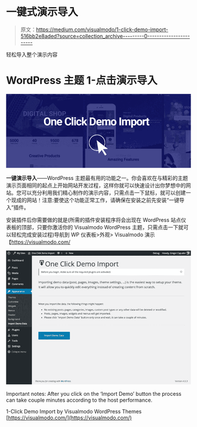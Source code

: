 # 一键式演示导入

> 原文：<https://medium.com/visualmodo/1-click-demo-import-516bb2e8aded?source=collection_archive---------0----------------------->

轻松导入整个演示内容

# WordPress 主题 1-点击演示导入

![](img/bf83db7483bc8d18d723a119af259c76.png)

**一键演示导入**——WordPress 主题最有用的功能之一。你会喜欢在与精彩的主题演示页面相同的起点上开始网站开发过程，这样你就可以快速设计出你梦想中的网站。您可以充分利用我们精心制作的演示内容，只需点击一下鼠标，就可以创建一个现成的网站！注意:要使这个功能正常工作，请确保在安装之前先安装“一键导入”插件。

安装插件后你需要做的就是(所需的插件安装程序将会出现在 WordPress 站点仪表板的顶部，只要你激活你的 Visualmodo WordPress 主题，只需点击一下就可以轻松完成安装过程)导航到 WP 仪表板>外观> Visualmodo 演示【https://visualmodo.com/ 

![](img/dc5c615c44adcd62d82135dc89ddc627.png)

Important notes: After you click on the ‘Import Demo’ button the process can take couple minutes according to the host performance.

1-Click Demo Import by Visualmodo WordPress Themes [https://visualmodo.com/](https://visualmodo.com/)